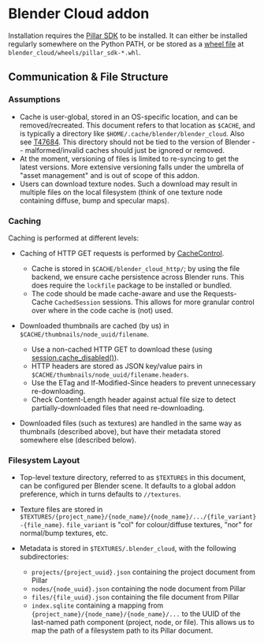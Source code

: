 Blender Cloud addon
===================

Installation requires the [Pillar SDK](https://github.com/armadillica/pillar-python-sdk)
to be installed. It can either be installed regularly somewhere on
the Python PATH, or be stored as a [wheel file](http://pythonwheels.com/)
at `blender_cloud/wheels/pillar_sdk-*.whl`.


Communication & File Structure
------------------------------

### Assumptions

* Cache is user-global, stored in an OS-specific location, and can be removed/recreated. This
  document refers to that location as `$CACHE`, and is typically a directory like
  `$HOME/.cache/blender/blender_cloud`. Also see
   [T47684](https://developer.blender.org/T47684). This directory should not be tied to the
   version of Blender -- malformed/invalid caches should just be ignored or removed.
* At the moment, versioning of files is limited to re-syncing to get the latest versions. More
  extensive versioning falls under the umbrella of "asset management" and is out of scope of
  this addon.
* Users can download texture nodes. Such a download may result in multiple files on the local
  filesystem (think of one texture node containing diffuse, bump and specular maps).

### Caching

Caching is performed at different levels:

* Caching of HTTP GET requests is performed by [CacheControl](https://cachecontrol.readthedocs.org/).
  
    * Cache is stored in `$CACHE/blender_cloud_http/`; by using the file
      backend, we ensure cache persistence across Blender runs. This
      does require the `lockfile` package to be installed or bundled.
    * The code should be made cache-aware and use the Requests-Cache `CachedSession` sessions.
      This allows for more granular control over where in the code cache is (not) used.

* Downloaded thumbnails are cached (by us) in `$CACHE/thumbnails/node_uuid/filename`.

    * Use a non-cached HTTP GET to download these (using [session.cache_disabled()](http://requests-cache.readthedocs.org/en/stable/api.html#requests_cache.core.CachedSession.cache_disabled)).
    * HTTP headers are stored as JSON key/value pairs in `$CACHE/thumbnails/node_uuid/filename.headers`.
    * Use the ETag and If-Modified-Since headers to prevent unnecessary re-downloading.
    * Check Content-Length header against actual file size to detect partially-downloaded files that need re-downloading.
    
* Downloaded files (such as textures) are handled in the same way as thumbnails (described above),
  but have their metadata stored somewhere else (described below).

### Filesystem Layout

* Top-level texture directory, referred to as `$TEXTURES` in this document, can be configured per
  Blender scene. It  defaults to a global addon preference, which in turns defaults to `//textures`.
* Texture files are stored in `$TEXTURES/{project_name}/{node_name}/{node_name}/.../{file_variant}-{file_name}`.
  `file_variant` is "col" for colour/diffuse textures, "nor" for normal/bump textures, etc.
* Metadata is stored in `$TEXTURES/.blender_cloud`, with the following subdirectories:

    * `projects/{project_uuid}.json` containing the project document from Pillar
    * `nodes/{node_uuid}.json` containing the node document from Pillar
    * `files/{file_uuid}.json` containing the file document from Pillar
    * `index.sqlite` containing a mapping from `{project_name}/{node_name}/{node_name}/...`
      to the UUID of the last-named path component (project, node, or file). This allows us
      to map the path of a filesystem path to its Pillar document.

